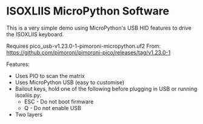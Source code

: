 # ISOXLIIS MicroPython Software

This is a very simple demo using MicroPython's USB HID features to drive
the ISOXLIIS keyboard.

Requires pico_usb-v1.23.0-1-pimoroni-micropython.uf2 
From: https://github.com/pimoroni/pimoroni-pico/releases/tag/v1.23.0-1

Features:

* Uses PIO to scan the matrix
* Uses MicroPython USB (easy to customise)
* Bailout keys, hold one of the following before plugging in USB or running isoxliis.py:
   * ESC - Do not boot firmware
   * Q - Do not enable USB
* Two layers